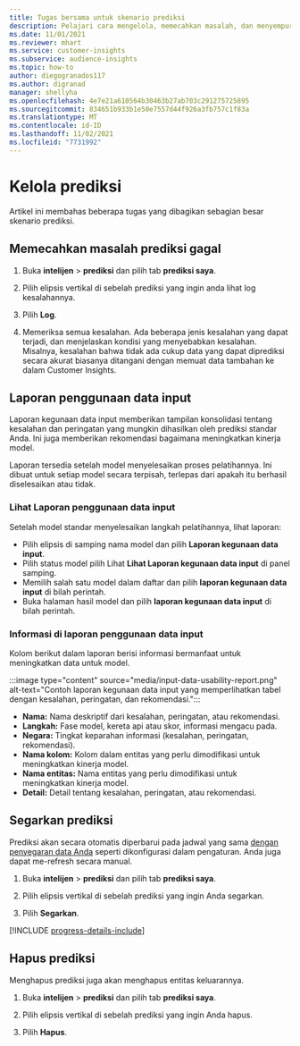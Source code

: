 ```yaml
---
title: Tugas bersama untuk skenario prediksi
description: Pelajari cara mengelola, memecahkan masalah, dan menyempurnakan prediksi.
ms.date: 11/01/2021
ms.reviewer: mhart
ms.service: customer-insights
ms.subservice: audience-insights
ms.topic: how-to
author: diegogranados117
ms.author: digranad
manager: shellyha
ms.openlocfilehash: 4e7e21a610564b30463b27ab703c291275725895
ms.sourcegitcommit: 834651b933b1e50e7557d44f926a3fb757c1f83a
ms.translationtype: MT
ms.contentlocale: id-ID
ms.lasthandoff: 11/02/2021
ms.locfileid: "7731992"
---
```

# <a name="manage-predictions"></a>Kelola prediksi

Artikel ini membahas beberapa tugas yang dibagikan sebagian besar skenario prediksi.

## <a name="troubleshoot-a-failed-prediction"></a>Memecahkan masalah prediksi gagal

1. Buka **intelijen** > **prediksi** dan pilih tab **prediksi saya**.

1. Pilih elipsis vertikal di sebelah prediksi yang ingin anda lihat log kesalahannya.

1. Pilih **Log**.

1. Memeriksa semua kesalahan. Ada beberapa jenis kesalahan yang dapat terjadi, dan menjelaskan kondisi yang menyebabkan kesalahan. Misalnya, kesalahan bahwa tidak ada cukup data yang dapat diprediksi secara akurat biasanya ditangani dengan memuat data tambahan ke dalam Customer Insights.

## <a name="input-data-usability-report"></a>Laporan penggunaan data input

Laporan kegunaan data input memberikan tampilan konsolidasi tentang kesalahan dan peringatan yang mungkin dihasilkan oleh prediksi standar Anda. Ini juga memberikan rekomendasi bagaimana meningkatkan kinerja model.

Laporan tersedia setelah model menyelesaikan proses pelatihannya. Ini dibuat untuk setiap model secara terpisah, terlepas dari apakah itu berhasil diselesaikan atau tidak.

### <a name="view-the-input-data-usability-report"></a>Lihat Laporan penggunaan data input

Setelah model standar menyelesaikan langkah pelatihannya, lihat laporan:
- Pilih elipsis di samping nama model dan pilih **Laporan kegunaan data input**.
- Pilih status model pilih Lihat **Lihat Laporan kegunaan data input** di panel samping.
- Memilih salah satu model dalam daftar dan pilih **laporan kegunaan data input** di bilah perintah.
- Buka halaman hasil model dan pilih **laporan kegunaan data input** di bilah perintah.

### <a name="information-in-the-input-data-usability-report"></a>Informasi di laporan penggunaan data input

Kolom berikut dalam laporan berisi informasi bermanfaat untuk meningkatkan data untuk model.

:::image type="content" source="media/input-data-usability-report.png" alt-text="Contoh laporan kegunaan data input yang memperlihatkan tabel dengan kesalahan, peringatan, dan rekomendasi.":::

- **Nama:** Nama deskriptif dari kesalahan, peringatan, atau rekomendasi.
- **Langkah:** Fase model, kereta api atau skor, informasi mengacu pada.
- **Negara:** Tingkat keparahan informasi (kesalahan, peringatan, rekomendasi).
- **Nama kolom:** Kolom dalam entitas yang perlu dimodifikasi untuk meningkatkan kinerja model.
- **Nama entitas:** Nama entitas yang perlu dimodifikasi untuk meningkatkan kinerja model.
- **Detail:** Detail tentang kesalahan, peringatan, atau rekomendasi.

## <a name="refresh-a-prediction"></a>Segarkan prediksi

Prediksi akan secara otomatis diperbarui pada jadwal yang sama [dengan penyegaran data Anda](system.md#schedule-tab) seperti dikonfigurasi dalam pengaturan. Anda juga dapat me-refresh secara manual.

1. Buka **intelijen** > **prediksi** dan pilih tab **prediksi saya**.

1. Pilih elipsis vertikal di sebelah prediksi yang ingin Anda segarkan.

1. Pilih **Segarkan**.

[!INCLUDE [progress-details-include](../includes/progress-details-pane.md)]

## <a name="delete-a-prediction"></a>Hapus prediksi

Menghapus prediksi juga akan menghapus entitas keluarannya.

1. Buka **intelijen** > **prediksi** dan pilih tab **prediksi saya**.

1. Pilih elipsis vertikal di sebelah prediksi yang ingin Anda hapus.

1. Pilih **Hapus**.
